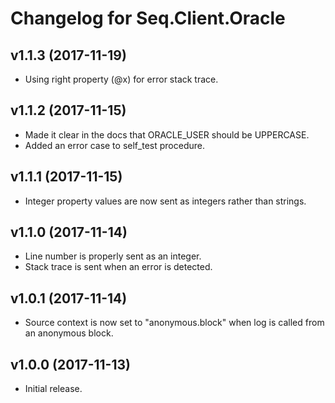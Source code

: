 # Changelog for Seq.Client.Oracle

## v1.1.3 (2017-11-19)

* Using right property (@x) for error stack trace.

## v1.1.2 (2017-11-15)

* Made it clear in the docs that ORACLE_USER should be UPPERCASE.
* Added an error case to self_test procedure.

## v1.1.1 (2017-11-15)

* Integer property values are now sent as integers rather than strings.

## v1.1.0 (2017-11-14)

* Line number is properly sent as an integer.
* Stack trace is sent when an error is detected.

## v1.0.1 (2017-11-14)

* Source context is now set to "anonymous.block" when log is called from an anonymous block.

## v1.0.0 (2017-11-13)

* Initial release.